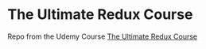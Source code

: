 # The Ultimate Redux Course
Repo from the Udemy Course [The Ultimate Redux Course](https://www.udemy.com/course/the-ultimate-redux-course-state-management-library)
